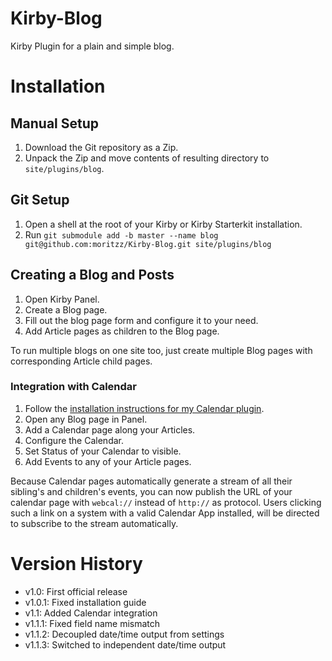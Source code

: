 # Kirby-Blog

Kirby Plugin for a plain and simple blog.

# Installation

## Manual Setup

1. Download the Git repository as a Zip.
2. Unpack the Zip and move contents of resulting directory to `site/plugins/blog`.

## Git Setup

1. Open a shell at the root of your Kirby or Kirby Starterkit installation.
2. Run `git submodule add -b master --name blog git@github.com:moritzz/Kirby-Blog.git site/plugins/blog`

## Creating a Blog and Posts

1. Open Kirby Panel.
2. Create a Blog page.
3. Fill out the blog page form and configure it to your need.
4. Add Article pages as children to the Blog page.

To run multiple blogs on one site too, just create multiple Blog pages with corresponding Article child pages.

### Integration with Calendar

1. Follow the [installation instructions for my Calendar plugin](https://github.com/moritzz/Kirby-Calendar/blob/master/README.md).
2. Open any Blog page in Panel.
3. Add a Calendar page along your Articles.
4. Configure the Calendar.
5. Set Status of your Calendar to visible.
6. Add Events to any of your Article pages.

Because Calendar pages automatically generate a stream of all their sibling's and children's events, you can now publish the URL of your calendar page with `webcal://` instead of `http://` as protocol. Users clicking such a link on a system with a valid Calendar App installed, will be directed to subscribe to the stream automatically.

# Version History #

- v1.0: First official release
- v1.0.1: Fixed installation guide
- v1.1: Added Calendar integration
- v1.1.1: Fixed field name mismatch
- v1.1.2: Decoupled date/time output from settings
- v1.1.3: Switched to independent date/time output
